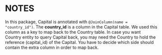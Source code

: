 # NOTES
In this package, Capital is annotated with `@JoinColumn(name = "country_id")`. The __country_id__ is a column in the Capital table. We used this column as a key to map back to the Country table. In case you want Country entity to query Capital back, you may need the Country to hold the reference (capital_id) of the Capital. You have to decide which side should contain the extra column in order to map back.